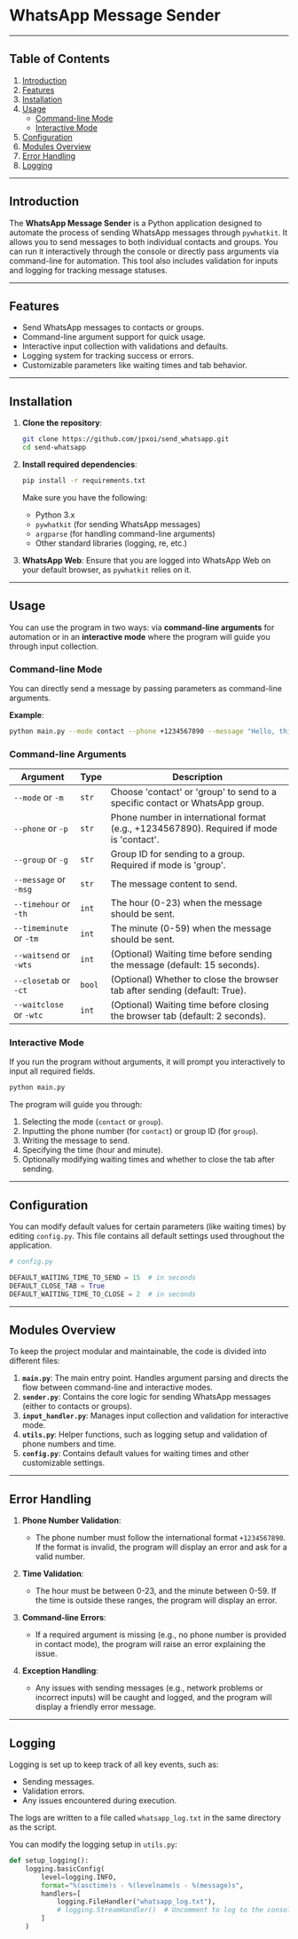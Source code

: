 # WhatsApp Message Sender

---

## Table of Contents

1. [Introduction](#introduction)
2. [Features](#features)
3. [Installation](#installation)
4. [Usage](#usage)
   - [Command-line Mode](#command-line-mode)
   - [Interactive Mode](#interactive-mode)
5. [Configuration](#configuration)
6. [Modules Overview](#modules-overview)
7. [Error Handling](#error-handling)
8. [Logging](#logging)

---

## Introduction

The **WhatsApp Message Sender** is a Python application designed to automate the process of sending WhatsApp messages through `pywhatkit`. It allows you to send messages to both individual contacts and groups. You can run it interactively through the console or directly pass arguments via command-line for automation. This tool also includes validation for inputs and logging for tracking message statuses.

---

## Features

- Send WhatsApp messages to contacts or groups.
- Command-line argument support for quick usage.
- Interactive input collection with validations and defaults.
- Logging system for tracking success or errors.
- Customizable parameters like waiting times and tab behavior.

---

## Installation

1. **Clone the repository**:

    ```bash
    git clone https://github.com/jpxoi/send_whatsapp.git
    cd send-whatsapp
    ```

2. **Install required dependencies**:

    ```bash
    pip install -r requirements.txt
    ```

    Make sure you have the following:
    - Python 3.x
    - `pywhatkit` (for sending WhatsApp messages)
    - `argparse` (for handling command-line arguments)
    - Other standard libraries (logging, re, etc.)

3. **WhatsApp Web**: Ensure that you are logged into WhatsApp Web on your default browser, as `pywhatkit` relies on it.

---

## Usage

You can use the program in two ways: via **command-line arguments** for automation or in an **interactive mode** where the program will guide you through input collection.

### Command-line Mode

You can directly send a message by passing parameters as command-line arguments.

**Example**:

```bash
python main.py --mode contact --phone +1234567890 --message "Hello, this is a test message!" --timehour 14 --timeminute 30
```

### Command-line Arguments

| Argument          | Type          | Description                                                                                       |
|-------------------|---------------|---------------------------------------------------------------------------------------------------|
| `--mode` or `-m`  | `str`         | Choose 'contact' or 'group' to send to a specific contact or WhatsApp group.                      |
| `--phone` or `-p` | `str`         | Phone number in international format (e.g., +1234567890). Required if mode is 'contact'.          |
| `--group` or `-g` | `str`         | Group ID for sending to a group. Required if mode is 'group'.                                     |
| `--message` or `-msg` | `str`     | The message content to send.                                                                     |
| `--timehour` or `-th` | `int`     | The hour (0-23) when the message should be sent.                                                  |
| `--timeminute` or `-tm` | `int`   | The minute (0-59) when the message should be sent.                                                |
| `--waitsend` or `-wts` | `int`    | (Optional) Waiting time before sending the message (default: 15 seconds).                         |
| `--closetab` or `-ct` | `bool`    | (Optional) Whether to close the browser tab after sending (default: True).                        |
| `--waitclose` or `-wtc` | `int`   | (Optional) Waiting time before closing the browser tab (default: 2 seconds).                      |

### Interactive Mode

If you run the program without arguments, it will prompt you interactively to input all required fields.

```bash
python main.py
```

The program will guide you through:

1. Selecting the mode (`contact` or `group`).
2. Inputting the phone number (for `contact`) or group ID (for `group`).
3. Writing the message to send.
4. Specifying the time (hour and minute).
5. Optionally modifying waiting times and whether to close the tab after sending.

---

## Configuration

You can modify default values for certain parameters (like waiting times) by editing `config.py`. This file contains all default settings used throughout the application.

```python
# config.py

DEFAULT_WAITING_TIME_TO_SEND = 15  # in seconds
DEFAULT_CLOSE_TAB = True
DEFAULT_WAITING_TIME_TO_CLOSE = 2  # in seconds
```

---

## Modules Overview

To keep the project modular and maintainable, the code is divided into different files:

1. **`main.py`**: The main entry point. Handles argument parsing and directs the flow between command-line and interactive modes.
2. **`sender.py`**: Contains the core logic for sending WhatsApp messages (either to contacts or groups).
3. **`input_handler.py`**: Manages input collection and validation for interactive mode.
4. **`utils.py`**: Helper functions, such as logging setup and validation of phone numbers and time.
5. **`config.py`**: Contains default values for waiting times and other customizable settings.

---

## Error Handling

1. **Phone Number Validation**:
    - The phone number must follow the international format `+1234567890`. If the format is invalid, the program will display an error and ask for a valid number.

2. **Time Validation**:
    - The hour must be between 0-23, and the minute between 0-59. If the time is outside these ranges, the program will display an error.

3. **Command-line Errors**:
    - If a required argument is missing (e.g., no phone number is provided in contact mode), the program will raise an error explaining the issue.

4. **Exception Handling**:
    - Any issues with sending messages (e.g., network problems or incorrect inputs) will be caught and logged, and the program will display a friendly error message.

---

## Logging

Logging is set up to keep track of all key events, such as:

- Sending messages.
- Validation errors.
- Any issues encountered during execution.

The logs are written to a file called `whatsapp_log.txt` in the same directory as the script.

You can modify the logging setup in `utils.py`:

```python
def setup_logging():
    logging.basicConfig(
        level=logging.INFO,
        format="%(asctime)s - %(levelname)s - %(message)s",
        handlers=[
            logging.FileHandler("whatsapp_log.txt"),
            # logging.StreamHandler()  # Uncomment to log to the console as well
        ]
    )
```

